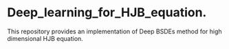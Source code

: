 # Deep_learning_for_HJB_equation.
This repository provides an implementation of Deep BSDEs method for high dimensional HJB equation.

